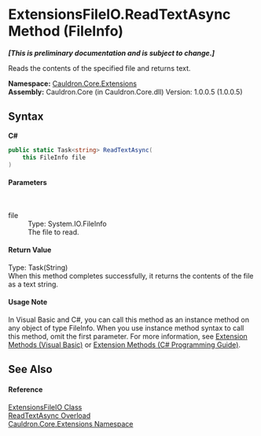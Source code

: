 # ExtensionsFileIO.ReadTextAsync Method (FileInfo)
 _**\[This is preliminary documentation and is subject to change.\]**_

Reads the contents of the specified file and returns text.

**Namespace:**&nbsp;<a href="N_Cauldron_Core_Extensions">Cauldron.Core.Extensions</a><br />**Assembly:**&nbsp;Cauldron.Core (in Cauldron.Core.dll) Version: 1.0.0.5 (1.0.0.5)

## Syntax

**C#**<br />
``` C#
public static Task<string> ReadTextAsync(
	this FileInfo file
)
```


#### Parameters
&nbsp;<dl><dt>file</dt><dd>Type: System.IO.FileInfo<br />The file to read.</dd></dl>

#### Return Value
Type: Task(String)<br />When this method completes successfully, it returns the contents of the file as a text string.

#### Usage Note
In Visual Basic and C#, you can call this method as an instance method on any object of type FileInfo. When you use instance method syntax to call this method, omit the first parameter. For more information, see <a href="http://msdn.microsoft.com/en-us/library/bb384936.aspx">Extension Methods (Visual Basic)</a> or <a href="http://msdn.microsoft.com/en-us/library/bb383977.aspx">Extension Methods (C# Programming Guide)</a>.

## See Also


#### Reference
<a href="T_Cauldron_Core_Extensions_ExtensionsFileIO">ExtensionsFileIO Class</a><br /><a href="Overload_Cauldron_Core_Extensions_ExtensionsFileIO_ReadTextAsync">ReadTextAsync Overload</a><br /><a href="N_Cauldron_Core_Extensions">Cauldron.Core.Extensions Namespace</a><br />